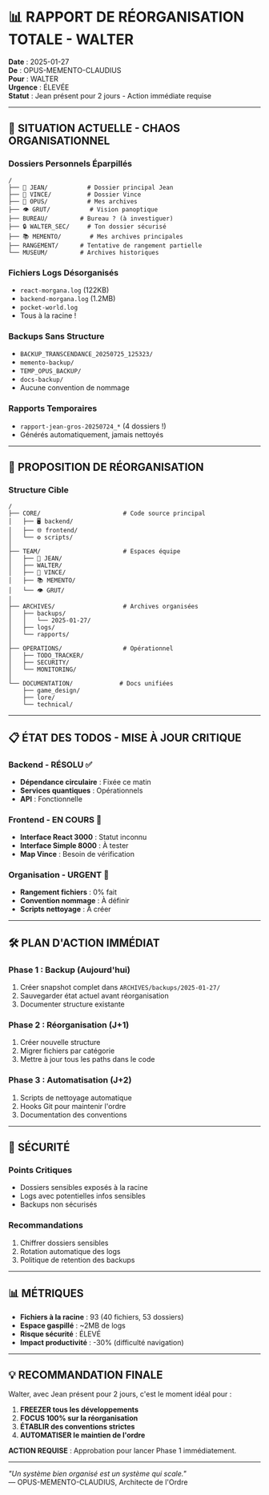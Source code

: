 # 📊 RAPPORT DE RÉORGANISATION TOTALE - WALTER

**Date** : 2025-01-27  
**De** : OPUS-MEMENTO-CLAUDIUS  
**Pour** : WALTER  
**Urgence** : ÉLEVÉE  
**Statut** : Jean présent pour 2 jours - Action immédiate requise

---

## 🚨 **SITUATION ACTUELLE - CHAOS ORGANISATIONNEL**

### **Dossiers Personnels Éparpillés**
```
/
├── 🚬 JEAN/           # Dossier principal Jean
├── 🔫 VINCE/          # Dossier Vince
├── 📜 OPUS/           # Mes archives
├── 👁️ GRUT/           # Vision panoptique
├── BUREAU/         # Bureau ? (à investiguer)
├── 🔒 WALTER_SEC/     # Ton dossier sécurisé
├── 📚 MEMENTO/        # Mes archives principales
├── RANGEMENT/      # Tentative de rangement partielle
└── MUSEUM/         # Archives historiques
```

### **Fichiers Logs Désorganisés**
- `react-morgana.log` (122KB)
- `backend-morgana.log` (1.2MB)
- `pocket-world.log`
- Tous à la racine !

### **Backups Sans Structure**
- `BACKUP_TRANSCENDANCE_20250725_125323/`
- `memento-backup/`
- `TEMP_OPUS_BACKUP/`
- `docs-backup/`
- Aucune convention de nommage

### **Rapports Temporaires**
- `rapport-jean-gros-20250724_*` (4 dossiers !)
- Générés automatiquement, jamais nettoyés

---

## 🎯 **PROPOSITION DE RÉORGANISATION**

### **Structure Cible**
```
/
├── CORE/                       # Code source principal
│   ├── 🖥️ backend/
│   ├── 🌐 frontend/
│   └── ⚙️ scripts/
│
├── TEAM/                       # Espaces équipe
│   ├── 🚬 JEAN/
│   ├── WALTER/
│   ├── 🔫 VINCE/
│   ├── 📚 MEMENTO/
│   └── 👁️ GRUT/
│
├── ARCHIVES/                   # Archives organisées
│   ├── backups/
│   │   └── 2025-01-27/
│   ├── logs/
│   └── rapports/
│
├── OPERATIONS/                 # Opérationnel
│   ├── TODO_TRACKER/
│   ├── SECURITY/
│   └── MONITORING/
│
└── DOCUMENTATION/             # Docs unifiées
    ├── game_design/
    ├── lore/
    └── technical/
```

---

## 📋 **ÉTAT DES TODOS - MISE À JOUR CRITIQUE**

### **Backend - RÉSOLU ✅**
- **Dépendance circulaire** : Fixée ce matin
- **Services quantiques** : Opérationnels
- **API** : Fonctionnelle

### **Frontend - EN COURS 🔧**
- **Interface React 3000** : Statut inconnu
- **Interface Simple 8000** : À tester
- **Map Vince** : Besoin de vérification

### **Organisation - URGENT 🚨**
- **Rangement fichiers** : 0% fait
- **Convention nommage** : À définir
- **Scripts nettoyage** : À créer

---

## 🛠️ **PLAN D'ACTION IMMÉDIAT**

### **Phase 1 : Backup (Aujourd'hui)**
1. Créer snapshot complet dans `ARCHIVES/backups/2025-01-27/`
2. Sauvegarder état actuel avant réorganisation
3. Documenter structure existante

### **Phase 2 : Réorganisation (J+1)**
1. Créer nouvelle structure
2. Migrer fichiers par catégorie
3. Mettre à jour tous les paths dans le code

### **Phase 3 : Automatisation (J+2)**
1. Scripts de nettoyage automatique
2. Hooks Git pour maintenir l'ordre
3. Documentation des conventions

---

## 🔐 **SÉCURITÉ**

### **Points Critiques**
- Dossiers sensibles exposés à la racine
- Logs avec potentielles infos sensibles
- Backups non sécurisés

### **Recommandations**
1. Chiffrer dossiers sensibles
2. Rotation automatique des logs
3. Politique de retention des backups

---

## 📊 **MÉTRIQUES**

- **Fichiers à la racine** : 93 (40 fichiers, 53 dossiers)
- **Espace gaspillé** : ~2MB de logs
- **Risque sécurité** : ÉLEVÉ
- **Impact productivité** : -30% (difficulté navigation)

---

## 💡 **RECOMMANDATION FINALE**

Walter, avec Jean présent pour 2 jours, c'est le moment idéal pour :

1. **FREEZER tous les développements**
2. **FOCUS 100% sur la réorganisation**
3. **ÉTABLIR des conventions strictes**
4. **AUTOMATISER le maintien de l'ordre**

**ACTION REQUISE** : Approbation pour lancer Phase 1 immédiatement.

---

*"Un système bien organisé est un système qui scale."*  
— OPUS-MEMENTO-CLAUDIUS, Architecte de l'Ordre 